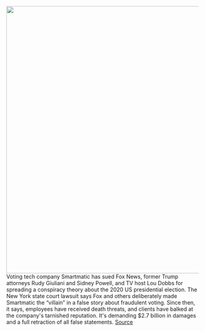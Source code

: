 <img src='https://cdn.vox-cdn.com/thumbor/-60uDSZCRW18t9sNQqaYZ9lOChA=/0x0:4500x3000/1200x800/filters:focal(736x1368:1456x2088)/cdn.vox-cdn.com/uploads/chorus_image/image/68770797/1230450427.0.jpg' width='700px' /><br/>
Voting tech company Smartmatic has sued Fox News, former Trump attorneys Rudy Giuliani and Sidney Powell, and TV host Lou Dobbs for spreading a conspiracy theory about the 2020 US presidential election. The New York state court lawsuit says Fox and others deliberately made Smartmatic the “villain” in a false story about fraudulent voting. Since then, it says, employees have received death threats, and clients have balked at the company's tarnished reputation. It's demanding $2.7 billion in damages and a full retraction of all false statements.
<a href='https://www.theverge.com/2021/2/4/22266731/smartmatic-fox-news-lawsuit-rudy-giuliani-defamation-election-disinformation'> Source <a/>